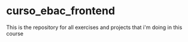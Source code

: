 # curso_ebac_frontend
This is the repository for all exercises and projects that i'm doing in this course

